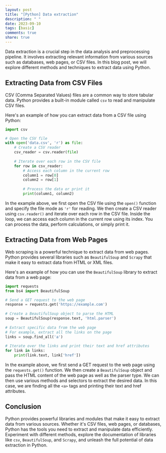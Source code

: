 ```yaml
---
layout: post
title: "[Python] Data extraction"
description: " "
date: 2023-09-10
tags: [basic]
comments: true
share: true
---
```


Data extraction is a crucial step in the data analysis and preprocessing pipeline. It involves extracting relevant information from various sources such as databases, web pages, or CSV files. In this blog post, we will explore different methods and techniques to extract data using Python.

## Extracting Data from CSV Files

CSV (Comma Separated Values) files are a common way to store tabular data. Python provides a built-in module called `csv` to read and manipulate CSV files. 

Here's an example of how you can extract data from a CSV file using Python:

```python
import csv

# Open the CSV file
with open('data.csv', 'r') as file:
    # Create a CSV reader
    csv_reader = csv.reader(file)
    
    # Iterate over each row in the CSV file
    for row in csv_reader:
        # Access each column in the current row
        column1 = row[0]
        column2 = row[1]
        
        # Process the data or print it
        print(column1, column2)
```

In the example above, we first open the CSV file using the `open()` function and specify the file mode as `'r'` for reading. We then create a CSV reader using `csv.reader()` and iterate over each row in the CSV file. Inside the loop, we can access each column in the current row using its index. You can process the data, perform calculations, or simply print it.

## Extracting Data from Web Pages

Web scraping is a powerful technique to extract data from web pages. Python provides several libraries such as `BeautifulSoup` and `Scrapy` that make it easy to extract data from HTML or XML files.

Here's an example of how you can use the `BeautifulSoup` library to extract data from a web page:

```python
import requests
from bs4 import BeautifulSoup

# Send a GET request to the web page
response = requests.get('https://example.com')
    
# Create a BeautifulSoup object to parse the HTML
soup = BeautifulSoup(response.text, 'html.parser')
    
# Extract specific data from the web page
# For example, extract all the links on the page
links = soup.find_all('a')
    
# Iterate over the links and print their text and href attributes
for link in links:
    print(link.text, link['href'])
```

In the example above, we first send a GET request to the web page using the `requests.get()` function. We then create a `BeautifulSoup` object and pass the HTML content of the web page as well as the parser type. We can then use various methods and selectors to extract the desired data. In this case, we are finding all the `<a>` tags and printing their text and href attributes.

## Conclusion

Python provides powerful libraries and modules that make it easy to extract data from various sources. Whether it's CSV files, web pages, or databases, Python has the tools you need to extract and manipulate data efficiently. Experiment with different methods, explore the documentation of libraries like `csv`, `BeautifulSoup`, and `Scrapy`, and unleash the full potential of data extraction in Python.